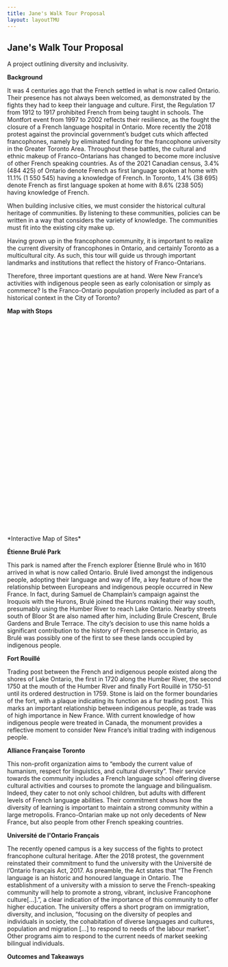 ```yaml
---
title: Jane's Walk Tour Proposal
layout: layoutTMU
---
```

## Jane's Walk Tour Proposal
A project outlining diversity and inclusivity.

**Background**

It was 4 centuries ago that the French settled in what is now called Ontario. Their presence has not always been welcomed, as demonstrated by the fights they had to keep their language and culture. First, the Regulation 17 from 1912 to 1917 prohibited French from being taught in schools. The Montfort event from 1997 to 2002 reflects their resilience, as the fought the closure of a French language hospital in Ontario. More recently the 2018 protest against the provincial government’s budget cuts which affected francophones, namely by eliminated funding for the francophone university in the Greater Toronto Area. Throughout these battles, the cultural and ethnic makeup of Franco-Ontarians has changed to become more inclusive of other French speaking countries. As of the 2021 Canadian census, 3.4% (484 425) of Ontario denote French as first language spoken at home with 11.1% (1 550 545) having a knowledge of French. In Toronto, 1.4% (38 695) denote French as first language spoken at home with 8.6% (238 505) having knowledge of French.

When building inclusive cities, we must consider the historical cultural heritage of communities. By listening to these communities, policies can be written in a way that considers the variety of knowledge. The communities must fit into the existing city make up.

Having grown up in the francophone community, it is important to realize the current diversity of francophones in Ontario, and certainly Toronto as a multicultural city. As such, this tour will guide us through important landmarks and institutions that reflect the history of Franco-Ontarians.

Therefore, three important questions are at hand.
Were New France’s activities with indigenous people seen as early colonisation or simply as commerce?
Is the Franco-Ontario population properly included as part of a historical context in the City of Toronto?

**Map with Stops**
<div id="mapidjanewalk" style="width: 700px; height: 500px">
      <script>
            var mapjanewalk = L.map('mapidjanewalk').setView([43.665233, -79.421693], 12);
            L.tileLayer('https://api.mapbox.com/styles/v1/{id}/tiles/{z}/{x}/{y}?access_token={accessToken}', {
                  attribution: '© <a href="https://www.mapbox.com/about/maps/">Mapbox</a> © <a href="http://www.openstreetmap.org/copyright">OpenStreetMap</a> <strong><a href="https://www.mapbox.com/map-feedback/" target="_blank">Improve this map</a></strong>',
                  maxZoom: 18,
                  id: 'mapbox/streets-v11',
                  accessToken: 'pk.eyJ1IjoiZ3BlcnJlYXVsdDkxIiwiYSI6ImNqdXJqYmxubTBpbDU0M25wdm5hMnk2dGEifQ.xS5T9S5SvQKL8wiChwUErA'
            }).addTo(mapjanewalk)
            L.marker([43.651912, -79.490305]).addTo(mapjanewalk)
            .bindPopup('Étienne Brulé Park')
            .openPopup();
            L.marker([43.630658, -79.423548]).addTo(mapjanewalk)
            .bindPopup('Fort Rouillé');
            L.marker([43.668856, -79.405349]).addTo(mapjanewalk)
            .bindPopup('Alliance Française Toronto');
            L.marker([43.644849, -79.369394]).addTo(mapjanewalk)
            .bindPopup('Université de l&#8217;Ontario Français');
     </script>
</div>
*Interactive Map of Sites*

**Étienne Brulé Park**

This park is named after the French explorer Étienne Brulé who in 1610 arrived in what is now called Ontario. Brulé lived amongst the indigenous people, adopting their language and way of life, a key feature of how the relationship between Europeans and indigenous people occurred in New France. In fact, during Samuel de Champlain’s campaign against the Iroquois with the Hurons, Brulé joined the Hurons making their way south, presumably using the Humber River to reach Lake Ontario. Nearby streets south of Bloor St are also named after him, including Brule Crescent, Brule Gardens and Brule Terrace. The city’s decision to use this name holds a significant contribution to the history of French presence in Ontario, as Brulé was possibly one of the first to see these lands occupied by indigenous people.

**Fort Rouillé**

Trading post between the French and indigenous people existed along the shores of Lake Ontario, the first in 1720 along the Humber River, the second 1750 at the mouth of the Humber River and finally Fort Rouillé in 1750-51 until its ordered destruction in 1759. Stone is laid on the former boundaries of the fort, with a plaque indicating its function as a fur trading post. This marks an important relationship between indigenous people, as trade was of high importance in New France. With current knowledge of how indigenous people were treated in Canada, the monument provides a reflective moment to consider New France’s initial trading with indigenous people.

**Alliance Française Toronto**

This non-profit organization aims to “embody the current value of humanism, respect for linguistics, and cultural diversity”. Their service towards the community includes a French language school offering diverse cultural activities and courses to promote the language and bilingualism. Indeed, they cater to not only school children, but adults with different levels of French language abilities. Their commitment shows how the diversity of learning is important to maintain a strong community within a large metropolis. Franco-Ontarian make up not only decedents of New France, but also people from other French speaking countries.

**Université de l'Ontario Français**

The recently opened campus is a key success of the fights to protect francophone cultural heritage. After the 2018 protest, the government reinstated their commitment to fund the university with the Université de l’Ontario français Act, 2017. As preamble, the Act states that “The French language is an historic and honoured language in Ontario. The establishment of a university with a mission to serve the French-speaking community will help to promote a strong, vibrant, inclusive Francophone culture[…].”, a clear indication of the importance of this community to offer higher education. The university offers a short program on immigration, diversity, and inclusion, “focusing on the diversity of peoples and individuals in society, the cohabitation of diverse languages and cultures, population and migration […] to respond to needs of the labour market”. Other programs aim to respond to the current needs of market seeking bilingual individuals.

**Outcomes and Takeaways**

